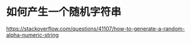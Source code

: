 # 如何产生一个随机字符串
https://stackoverflow.com/questions/41107/how-to-generate-a-random-alpha-numeric-string